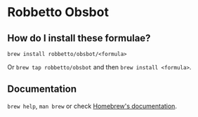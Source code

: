 # Robbetto Obsbot

## How do I install these formulae?

`brew install robbetto/obsbot/<formula>`

Or `brew tap robbetto/obsbot` and then `brew install <formula>`.

## Documentation

`brew help`, `man brew` or check [Homebrew's documentation](https://docs.brew.sh).
